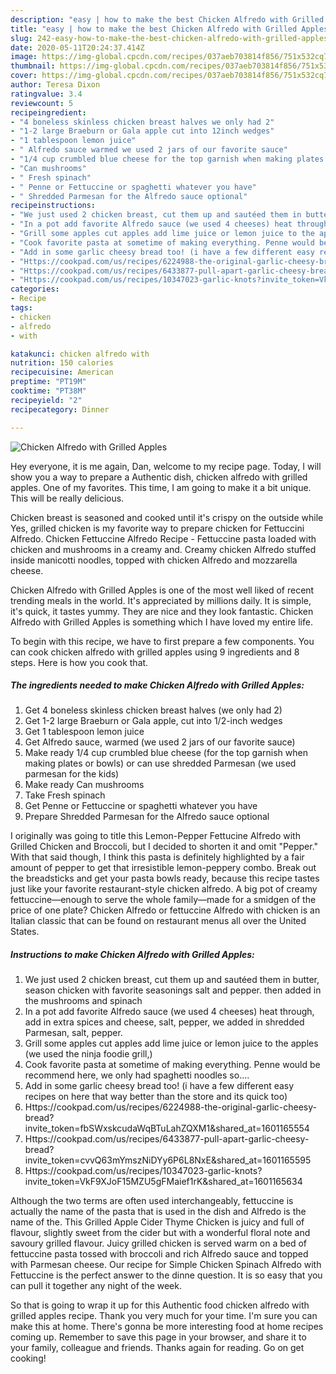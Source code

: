 ```yaml
---
description: "easy | how to make the best Chicken Alfredo with Grilled Apples"
title: "easy | how to make the best Chicken Alfredo with Grilled Apples"
slug: 242-easy-how-to-make-the-best-chicken-alfredo-with-grilled-apples
date: 2020-05-11T20:24:37.414Z
image: https://img-global.cpcdn.com/recipes/037aeb703814f856/751x532cq70/chicken-alfredo-with-grilled-apples-recipe-main-photo.jpg
thumbnail: https://img-global.cpcdn.com/recipes/037aeb703814f856/751x532cq70/chicken-alfredo-with-grilled-apples-recipe-main-photo.jpg
cover: https://img-global.cpcdn.com/recipes/037aeb703814f856/751x532cq70/chicken-alfredo-with-grilled-apples-recipe-main-photo.jpg
author: Teresa Dixon
ratingvalue: 3.4
reviewcount: 5
recipeingredient:
- "4 boneless skinless chicken breast halves we only had 2"
- "1-2 large Braeburn or Gala apple cut into 12inch wedges"
- "1 tablespoon lemon juice"
- " Alfredo sauce warmed we used 2 jars of our favorite sauce"
- "1/4 cup crumbled blue cheese for the top garnish when making plates or bowls or can use shredded Parmesan we used parmesan for the kids"
- "Can mushrooms"
- " Fresh spinach"
- " Penne or Fettuccine or spaghetti whatever you have"
- " Shredded Parmesan for the Alfredo sauce optional"
recipeinstructions:
- "We just used 2 chicken breast, cut them up and sautéed them in butter, season chicken with favorite seasonings salt and pepper. then added in the mushrooms and spinach"
- "In a pot add favorite Alfredo sauce (we used 4 cheeses) heat through, add in extra spices and cheese, salt, pepper, we added in shredded Parmesan, salt, pepper."
- "Grill some apples cut apples add lime juice or lemon juice to the apples (we used the ninja foodie grill,)"
- "Cook favorite pasta at sometime of making everything. Penne would be recommend here, we only had spaghetti noodles so...."
- "Add in some garlic cheesy bread too! (i have a few different easy recipes on here that way better than the store and its quick too)"
- "Https://cookpad.com/us/recipes/6224988-the-original-garlic-cheesy-bread?invite_token=fbSWxskcudaWqBTuLahZQXM1&amp;shared_at=1601165554"
- "Https://cookpad.com/us/recipes/6433877-pull-apart-garlic-cheesy-bread?invite_token=cvvQ63mYmszNiDYy6P6L8NxE&amp;shared_at=1601165595"
- "Https://cookpad.com/us/recipes/10347023-garlic-knots?invite_token=VkF9XJoF15MZU5gFMaief1rK&amp;shared_at=1601165634"
categories:
- Recipe
tags:
- chicken
- alfredo
- with

katakunci: chicken alfredo with 
nutrition: 150 calories
recipecuisine: American
preptime: "PT19M"
cooktime: "PT38M"
recipeyield: "2"
recipecategory: Dinner

---
```



![Chicken Alfredo with Grilled Apples](https://img-global.cpcdn.com/recipes/037aeb703814f856/751x532cq70/chicken-alfredo-with-grilled-apples-recipe-main-photo.jpg)

Hey everyone, it is me again, Dan, welcome to my recipe page. Today, I will show you a way to prepare a Authentic dish, chicken alfredo with grilled apples. One of my favorites. This time, I am going to make it a bit unique. This will be really delicious.

Chicken breast is seasoned and cooked until it&#39;s crispy on the outside while Yes, grilled chicken is my favorite way to prepare chicken for Fettuccini Alfredo. Chicken Fettuccine Alfredo Recipe - Fettuccine pasta loaded with chicken and mushrooms in a creamy and. Creamy chicken Alfredo stuffed inside manicotti noodles, topped with chicken Alfredo and mozzarella cheese.

Chicken Alfredo with Grilled Apples is one of the most well liked of recent trending meals in the world. It's appreciated by millions daily. It is simple, it's quick, it tastes yummy. They are nice and they look fantastic. Chicken Alfredo with Grilled Apples is something which I have loved my entire life.


To begin with this recipe, we have to first prepare a few components. You can cook chicken alfredo with grilled apples using 9 ingredients and 8 steps. Here is how you cook that.

<!--inarticleads1-->

##### The ingredients needed to make Chicken Alfredo with Grilled Apples:

1. Get 4 boneless skinless chicken breast halves (we only had 2)
1. Get 1-2 large Braeburn or Gala apple, cut into 1/2-inch wedges
1. Get 1 tablespoon lemon juice
1. Get  Alfredo sauce, warmed (we used 2 jars of our favorite sauce)
1. Make ready 1/4 cup crumbled blue cheese (for the top garnish when making plates or bowls) or can use shredded Parmesan (we used parmesan for the kids)
1. Make ready Can mushrooms
1. Take  Fresh spinach
1. Get  Penne or Fettuccine or spaghetti whatever you have
1. Prepare  Shredded Parmesan for the Alfredo sauce optional


I originally was going to title this Lemon-Pepper Fettucine Alfredo with Grilled Chicken and Broccoli, but I decided to shorten it and omit &#34;Pepper.&#34; With that said though, I think this pasta is definitely highlighted by a fair amount of pepper to get that irresistible lemon-peppery combo. Break out the breadsticks and get your pasta bowls ready, because this recipe tastes just like your favorite restaurant-style chicken alfredo. A big pot of creamy fettuccine—enough to serve the whole family—made for a smidgen of the price of one plate? Chicken Alfredo or fettuccine Alfredo with chicken is an Italian classic that can be found on restaurant menus all over the United States. 

<!--inarticleads2-->

##### Instructions to make Chicken Alfredo with Grilled Apples:

1. We just used 2 chicken breast, cut them up and sautéed them in butter, season chicken with favorite seasonings salt and pepper. then added in the mushrooms and spinach
1. In a pot add favorite Alfredo sauce (we used 4 cheeses) heat through, add in extra spices and cheese, salt, pepper, we added in shredded Parmesan, salt, pepper.
1. Grill some apples cut apples add lime juice or lemon juice to the apples (we used the ninja foodie grill,)
1. Cook favorite pasta at sometime of making everything. Penne would be recommend here, we only had spaghetti noodles so....
1. Add in some garlic cheesy bread too! (i have a few different easy recipes on here that way better than the store and its quick too)
1. Https://cookpad.com/us/recipes/6224988-the-original-garlic-cheesy-bread?invite_token=fbSWxskcudaWqBTuLahZQXM1&amp;shared_at=1601165554
1. Https://cookpad.com/us/recipes/6433877-pull-apart-garlic-cheesy-bread?invite_token=cvvQ63mYmszNiDYy6P6L8NxE&amp;shared_at=1601165595
1. Https://cookpad.com/us/recipes/10347023-garlic-knots?invite_token=VkF9XJoF15MZU5gFMaief1rK&amp;shared_at=1601165634


Although the two terms are often used interchangeably, fettuccine is actually the name of the pasta that is used in the dish and Alfredo is the name of the. This Grilled Apple Cider Thyme Chicken is juicy and full of flavour, slightly sweet from the cider but with a wonderful floral note and savoury grilled flavour. Juicy grilled chicken is served warm on a bed of fettuccine pasta tossed with broccoli and rich Alfredo sauce and topped with Parmesan cheese. Our recipe for Simple Chicken Spinach Alfredo with Fettuccine is the perfect answer to the dinne question. It is so easy that you can pull it together any night of the week. 

So that is going to wrap it up for this Authentic food chicken alfredo with grilled apples recipe. Thank you very much for your time. I'm sure you can make this at home. There's gonna be more interesting food at home recipes coming up. Remember to save this page in your browser, and share it to your family, colleague and friends. Thanks again for reading. Go on get cooking!
